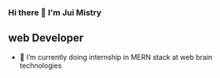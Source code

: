 ### Hi there 👋 I'm Jui Mistry
## web Developer 


- 🔭 I’m currently doing internship in MERN stack at web brain technologies   


